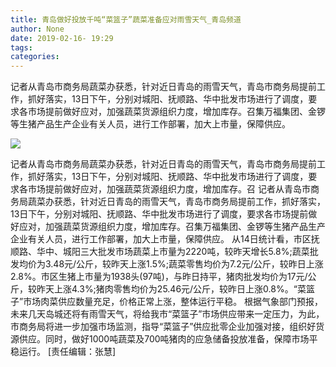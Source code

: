 ```yaml
---
title: 青岛做好投放千吨“菜篮子”蔬菜准备应对雨雪天气_青岛频道
author: None
date: 2019-02-16- 19:29
tags: 
categories: 
---
```

记者从青岛市商务局蔬菜办获悉，针对近日青岛的雨雪天气，青岛市商务局提前工作，抓好落实，13日下午，分别对城阳、抚顺路、华中批发市场进行了调度，要求各市场提前做好应对，加强蔬菜货源组织力度，增加库存。召集万福集团、金锣等生猪产品生产企业有关人员，进行工作部署，加大上市量，保障供应。
<!-- more -->
                
<img align="center" border="0" src="http://p2.ifengimg.com/a/2016/0810/204c433878d5cf9size1_w16_h16.png" />
                
            
记者从青岛市商务局蔬菜办获悉，针对近日青岛的雨雪天气，青岛市商务局提前工作，抓好落实，13日下午，分别对城阳、抚顺路、华中批发市场进行了调度，要求各市场提前做好应对，加强蔬菜货源组织力度，增加库存。召
记者从青岛市商务局蔬菜办获悉，针对近日青岛的雨雪天气，青岛市商务局提前工作，抓好落实，13日下午，分别对城阳、抚顺路、华中批发市场进行了调度，要求各市场提前做好应对，加强蔬菜货源组织力度，增加库存。召集万福集团、金锣等生猪产品生产企业有关人员，进行工作部署，加大上市量，保障供应。
从14日统计看，市区抚顺路、华中、城阳三大批发市场蔬菜上市量为2220吨，较昨天增长5.8%;蔬菜批发均价为3.48元/公斤，较昨天上涨1.5%;蔬菜零售均价为7.2元/公斤，较昨日上涨2.8%。市区生猪上市量为1938头(97吨)，与昨日持平，猪肉批发均价为17元/公斤，较昨天上涨4.3%;猪肉零售均价为25.46元/公斤，较昨日上涨0.8%。“菜篮子”市场肉菜供应数量充足，价格正常上涨，整体运行平稳。
根据气象部门预报，未来几天岛城还将有雨雪天气，将给我市“菜篮子”市场供应带来一定压力，为此，市商务局将进一步加强市场监测，指导“菜篮子”供应批零企业加强对接，组织好货源供应。同时，做好1000吨蔬菜及700吨猪肉的应急储备投放准备，保障市场平稳运行。
[责任编辑：张慧]
            
